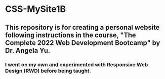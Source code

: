 # CSS-MySite1B
## This repository is for creating a personal website following instructions in the course, "The Complete 2022 Web Development Bootcamp" by Dr. Angela Yu.
### I went on my own and experimented with Responsive Web Design (RWD) before being taught.
